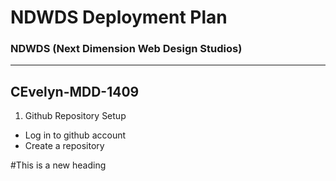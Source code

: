 # NDWDS Deployment Plan
### NDWDS (Next Dimension Web Design Studios)
---
## CEvelyn-MDD-1409

1. Github Repository Setup

* Log in to github account
* Create a repository


#This is a new heading